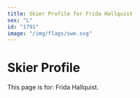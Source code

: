 ```yaml
---
title: Skier Profile for Frida Hallquist
sex: "L"
id: "1791"
image: "/img/flags/swe.svg" 
---
```


# Skier Profile

This page is for: Frida Hallquist.
    
